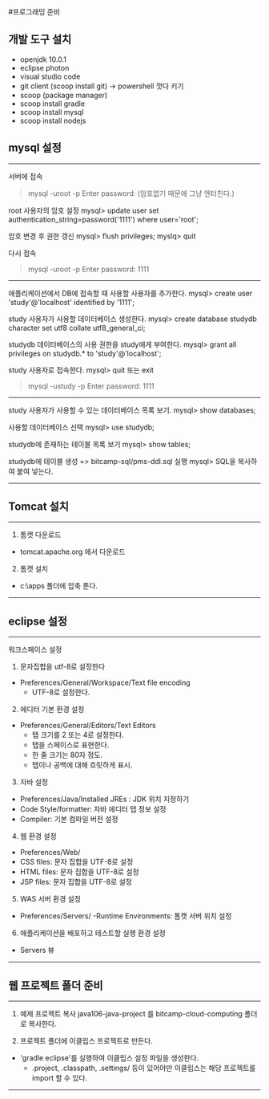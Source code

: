 #프로그래밍 준비
## 개발 도구 설치
- openjdk 10.0.1
- eclipse photon
- visual studio code
- git client (scoop install git) -> powershell 껏다 키기
- scoop (package manager)
- scoop install gradle
- scoop install mysql
- scoop install nodejs

## mysql 설정
---
서버에 접속
> mysql -uroot -p
Enter password: (암호없기 때문에 그냥 엔터친다.)

root 사용자의 암호 설정
mysql> update user set authentication_string=password('1111') where user='root';

암호 변경 후 권한 갱신
mysql> flush privileges;
myslq> quit

다시 접속
> mysql -uroot -p
Enter password: 1111
---

애플리케이션에서 DB에 접속할 때 사용할 사용자를 추가한다.
mysql> create user 'study'@'localhost' identified by '1111';    

study 사용자가 사용할 데이터베이스 생성한다.
mysql> create database studydb character set utf8 collate utf8_general_ci;

studydb 데이터베이스의 사용 권한을 study에게 부여한다.
mysql> grant all privileges on studydb.* to 'study'@'localhost';

study 사용자로 접속한다.
mysql> quit 또는 exit
> mysql -ustudy -p
Enter password: 1111
---

study 사용자가 사용할 수 있는 데이터베이스 목록 보기.
mysql> show databases;

사용할 데이터베이스 선택
mysql> use studydb;

studydb에 존재하는 테이블 목록 보기
mysql> show tables;

studydb에 테이블 생성
=> bitcamp-sql/pms-ddl.sql 실행
mysql> SQL을 복사하여 붙여 넣는다.

---

## Tomcat 설치
---

1) 톰캣 다운로드
- tomcat.apache.org 에서 다운로드

2) 톰캣 설치
- c:\apps 폴더에 압축 푼다.
---

## eclipse 설정

---
워크스페이스 설정
1) 문자집합을 utf-8로 설정한다
- Preferences/General/Workspace/Text file encoding
  - UTF-8로 설정한다.
2) 에디터 기본 환경 설정
- Preferences/General/Editors/Text Editors
  - 탭 크기를 2 또는 4로 설정한다.
  - 탭을 스페이스로 표현한다.
  - 한 줄 크기는 80자 정도.
  - 탭이나 공백에 대해 흐릿하게 표시.
3) 자바 설정
- Preferences/Java/Installed JREs : JDK 위치 지정하기
- Code Style/formatter: 자바 에디터 탭 정보 설정
- Compiler: 기본 컴파일 버전 설정
4) 웹 환경 설정
- Preferences/Web/
- CSS files: 문자 집합을 UTF-8로 설정
- HTML files: 문자 집합을 UTF-8로 설정
- JSP files: 문자 집합을 UTF-8로 설정
5) WAS 서버 환경 설정
- Preferences/Servers/
  -Runtime Environments: 톰캣 서버 위치 설정
6) 애플리케이션을 배포하고 테스트할 실행 환경 설정
- Servers 뷰
---


## 웹 프로젝트 폴더 준비

---
1) 예제 프로젝트 복사
java106-java-project 를 bitcamp-cloud-computing 폴더로 복사한다.

2) 프로젝트 폴더에 이클립스 프로젝트로 만든다.
- 'gradle eclipse'를 실행하여 이클립스 설정 파일을 생성한다.
  - .project, .classpath, .settings/ 등이 있어야만 이클립스는 해당 프로젝트를 import 할 수 있다.
---